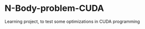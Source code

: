 N-Body-problem-CUDA
===================

Learning project, to test some optimizations in CUDA programming
